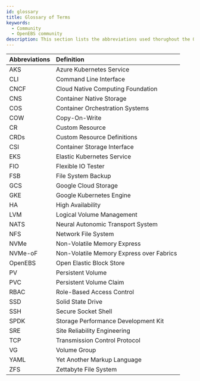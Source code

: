 ```yaml
---
id: glossary
title: Glossary of Terms
keywords:
  - Community
  - OpenEBS community
description: This section lists the abbreviations used thorughout the OpenEBS documentation
---
```


| Abbreviations | Definition | 
| :--- | :--- | 
| AKS |	Azure Kubernetes Service |
| CLI |	Command Line Interface |
| CNCF | Cloud Native Computing Foundation |
| CNS |	Container Native Storage |
| COS |	Container Orchestration Systems |
| COW |	Copy-On-Write |
| CR | Custom Resource |
| CRDs | Custom Resource Definitions |
| CSI |	Container Storage Interface |
| EKS |	Elastic Kubernetes Service |
| FIO |	Flexible IO Tester |
| FSB |	File System Backup |
| GCS |	Google Cloud Storage |
| GKE |	Google Kubernetes Engine |
| HA | High Availability |
| LVM |	Logical Volume Management |
| NATS | Neural Autonomic Transport System |
| NFS |	Network File System |
| NVMe | Non-Volatile Memory Express |
| NVMe-oF |	Non-Volatile Memory Express over Fabrics |
| OpenEBS |	Open Elastic Block Store |
| PV | Persistent Volume |
| PVC |	Persistent Volume Claim |
| RBAC | Role-Based Access Control |
| SSD | Solid State Drive |
| SSH | Secure Socket Shell |
| SPDK | Storage Performance Development Kit |
| SRE |	Site Reliability Engineering |
| TCP |	Transmission Control Protocol |
| VG | Volume Group |
| YAML | Yet Another Markup Language |
| ZFS |	Zettabyte File System |
